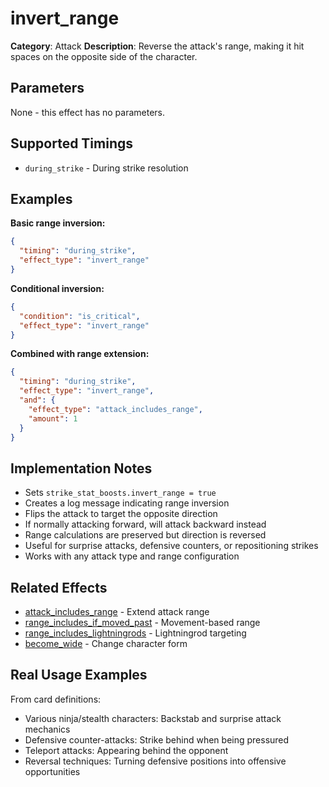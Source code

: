 # invert_range

**Category**: Attack
**Description**: Reverse the attack's range, making it hit spaces on the opposite side of the character.

## Parameters

None - this effect has no parameters.

## Supported Timings

- `during_strike` - During strike resolution

## Examples

**Basic range inversion:**
```json
{
  "timing": "during_strike",
  "effect_type": "invert_range"
}
```

**Conditional inversion:**
```json
{
  "condition": "is_critical",
  "effect_type": "invert_range"
}
```

**Combined with range extension:**
```json
{
  "timing": "during_strike",
  "effect_type": "invert_range",
  "and": {
	"effect_type": "attack_includes_range",
	"amount": 1
  }
}
```

## Implementation Notes

- Sets `strike_stat_boosts.invert_range = true`
- Creates a log message indicating range inversion
- Flips the attack to target the opposite direction
- If normally attacking forward, will attack backward instead
- Range calculations are preserved but direction is reversed
- Useful for surprise attacks, defensive counters, or repositioning strikes
- Works with any attack type and range configuration

## Related Effects

- [attack_includes_range](attack_includes_range.md) - Extend attack range
- [range_includes_if_moved_past](range_includes_if_moved_past.md) - Movement-based range
- [range_includes_lightningrods](range_includes_lightningrods.md) - Lightningrod targeting
- [become_wide](become_wide.md) - Change character form

## Real Usage Examples

From card definitions:
- Various ninja/stealth characters: Backstab and surprise attack mechanics
- Defensive counter-attacks: Strike behind when being pressured
- Teleport attacks: Appearing behind the opponent
- Reversal techniques: Turning defensive positions into offensive opportunities